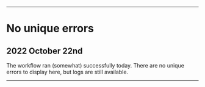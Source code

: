
***

# No unique errors

## 2022 October 22nd

The workflow ran (somewhat) successfully today. There are no unique errors to display here, but logs are still available.

***
